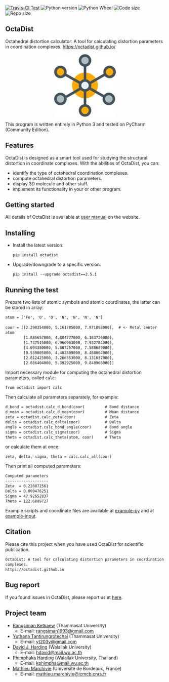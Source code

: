 [![Travis-CI Test](https://img.shields.io/travis/OctaDist/OctaDist-PyPI/master.svg
)](https://travis-ci.org/OctaDist/OctaDist-PyPI)
![Python version](https://img.shields.io/pypi/pyversions/octadist.svg)
![Python Wheel](https://img.shields.io/pypi/wheel/octadist.svg)
![Code size](https://img.shields.io/github/languages/code-size/OctaDist/OctaDist-PyPI.svg)
![Repo size](https://img.shields.io/github/repo-size/OctaDist/OctaDist-PyPI.svg)

## OctaDist

Octahedral distortion calculator: 
A tool for calculating distortion parameters in coordination complexes. 
https://octadist.github.io/

<p align="center">
   <img alt="molecule" 
   src="https://raw.githubusercontent.com/OctaDist/OctaDist-PyPI/master/images/molecule.png" 
   align=middle 
   width="200pt" />
<p/>

This program is written entirely in Python 3 and tested on PyCharm (Community Edition). 

## Features

OctaDist is designed as a smart tool used for studying the structural distortion in coordinate complexes.
With the abilities of OctaDist, you can:

- identify the type of octahedral coordination complexes.
- compute octahedral distortion parameters.
- display 3D molecule and other stuff.
- implement its functionality in your or other program.


## Getting started

All details of OctaDist is available at [user manual](https://octadist.github.io/manual.html) on the website.


## Installing

- Install the latest version: 
  ```
  pip install octadist
  ```
- Upgrade/downgrade to a specific version: 
  ```
  pip install --upgrade octadist==2.5.1
  ```
  
## Running the test

Prepare two lists of atomic symbols and atomic coordinates, the latter can be stored in array:

```
atom = ['Fe', 'O', 'O', 'N', 'N', 'N', 'N']

coor = [[2.298354000, 5.161785000, 7.971898000],  # <- Metal center atom
        [1.885657000, 4.804777000, 6.183726000],
        [1.747515000, 6.960963000, 7.932784000],
        [4.094380000, 5.807257000, 7.588689000],
        [0.539005000, 4.482809000, 8.460004000],
        [2.812425000, 3.266553000, 8.131637000],
        [2.886404000, 5.392925000, 9.848966000]]
```

Import necessary module for computing the octahedral distortion parameters, called `calc`:

```
from octadist import calc
```

Then calculate all parameters separately, for example:

```
d_bond = octadist.calc_d_bond(coor)         # Bond distance
d_mean = octadist.calc_d_mean(coor)         # Mean distance
zeta = octadist.calc_zeta(coor)             # Zeta
delta = octadist.calc_delta(coor)           # Delta
angle = octadist.calc_bond_angle(coor)      # Bond angle
sigma = octadist.calc_sigma(coor)           # Sigma
theta = octadist.calc_theta(atom, coor)     # Theta
```

or calculate them at once:

```
zeta, delta, sigma, theta = calc.calc_all(coor)
```

Then print all computed parameters:

```
Computed parameters
-------------------
Zeta  = 0.228072561
Delta = 0.000476251
Sigma = 47.92652837
Theta = 122.6889727
```

Example scripts and coordinate files are available at 
[example-py](https://github.com/OctaDist/OctaDist-PyPI/tree/master/example-py) and at
[example-input](https://github.com/OctaDist/OctaDist-PyPI/tree/master/example-input).

## Citation

Please cite this project when you have used OctaDist for scientific publication.

```
OctaDist: A tool for calculating distortion parameters in coordination complexes.
https://octadist.github.io
```

## Bug report

If you found issues in OctaDist, please report us at [here](https://github.com/OctaDist/OctaDist/issues).

## Project team

- [Rangsiman Ketkaew](https://sites.google.com/site/rangsiman1993) (Thammasat University) <br/>
  - E-mail: rangsiman1993@gmail.com <br/>
- [Yuthana Tantirungrotechai](https://sites.google.com/site/compchem403/people/faculty/yuthana) (Thammasat University)
  - E-mail: yt203y@gmail.com
- [David J. Harding](https://www.funtechwu.com/david-j-harding) (Walailak University)
  - E-mail: hdavid@mail.wu.ac.th
- [Phimphaka Harding](https://www.funtechwu.com/phimphaka-harding) (Walailak University, Thailand)
  - E-mail: kphimpha@mail.wu.ac.th
- [Mathieu Marchivie](http://www.icmcb-bordeaux.cnrs.fr/spip.php?article562&lang=fr) (Université de Bordeaux, France)
  - E-mail: mathieu.marchivie@icmcb.cnrs.fr
